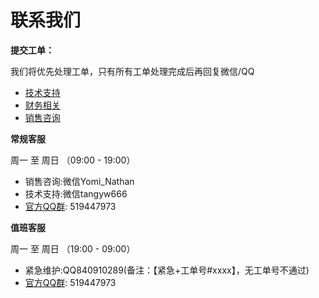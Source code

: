 # 联系我们

**提交工单：**

我们将优先处理工单，只有所有工单处理完成后再回复微信/QQ

* [技术支持](https://www.cloudraft.cn/submitticket.php?step=2&deptid=1)
* [财务相关](https://www.cloudraft.cn/submitticket.php?step=2&deptid=2)
* [销售咨询](https://www.cloudraft.cn/submitticket.php?step=2&deptid=3)

**常规客服**

周一 至 周日 （09:00 - 19:00）

* 销售咨询:微信Yomi\_Nathan
* 技术支持:微信tangyw666
* [官方QQ群](https://jq.qq.com/?_wv=1027&k=5G3Fzrs): 519447973

**值班客服**

周一 至 周日 （19:00 - 09:00）

* 紧急维护:QQ840910289\(备注：【紧急+工单号\#xxxx】，无工单号不通过\)
* [官方QQ群](https://jq.qq.com/?_wv=1027&k=5G3Fzrs): 519447973

